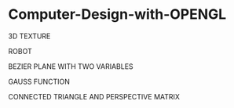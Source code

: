 # Computer-Design-with-OPENGL

3D TEXTURE

ROBOT


BEZIER PLANE WITH TWO VARIABLES


GAUSS FUNCTION


CONNECTED TRIANGLE AND PERSPECTIVE MATRIX
